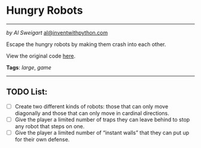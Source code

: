 # Hungry Robots
___
_by Al Sweigart_ [al@inventwithpython.com](mailto:al@inventwithpython.com)

Escape the hungry robots by making them crash into each other.

View the original code [here](https://nostarch.com/big-book-small-python-projects).

**Tags**: _large_, _game_

___

## TODO List:

* [ ] Create two different kinds of robots: those that can only move diagonally and those that can only move in cardinal directions.
* [ ] Give the player a limited number of traps they can leave behind to stop any robot that steps on one.
* [ ] Give the player a limited number of “instant walls” that they can put up for their own defense.
